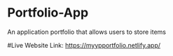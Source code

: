 # Portfolio-App
An application portfolio that allows users to store items

#Live Website Link:
https://myypportfolio.netlify.app/
